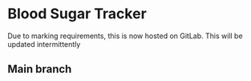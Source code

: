 # Blood Sugar Tracker

Due to marking requirements, this is now hosted on GitLab. This will be updated intermittently

## Main branch
